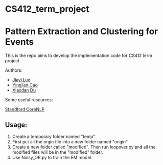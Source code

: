 # CS412_term_project

Pattern Extraction and Clustering for Events
============

This is the repo aims to develop the implementation code for CS412 term project.

Authors:

  * [Jiayi Luo](https://github.com/luojy95/)
  * [Yingjian Cao](https://github.com/YingjianCao)
  * [Xiaodan Du](https://github.com/duxiaodan)
  
Some useful resources:

[Standford CoreNLP](https://stanfordnlp.github.io/CoreNLP/)

Usage:
-------------
1. Create a temporary folder named "temp"
2. First put all the orgin file into a new folder named "origin"
3. Create a new folder called "modified". Then run loopover.py and all the modified files will be in the "modified" folder.
4. Use Noisy_OR.py to train the EM model.


